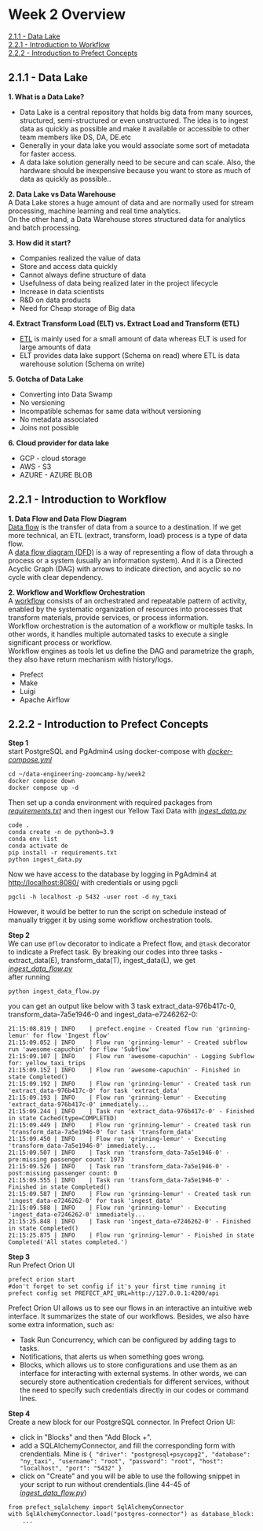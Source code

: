# Week 2 Overview

[2.1.1 - Data Lake](#211---data-lake)<br />
[2.2.1 - Introduction to Workflow](#221---introduction-to-workflow)<br />
[2.2.2 - Introduction to Prefect Concepts](#222---introduction-to-prefect-concepts)<br />

## 2.1.1 - Data Lake
**1. What is a Data Lake?**
* Data Lake is a central repository that holds big data from many sources, structured, semi-structured or even unstructured. The idea is to ingest data as quickly as possible and make it available or accessible to other team members like DS, DA, DE.etc<br />
* Generally in your data lake you would associate some sort of metadata for faster access.<br />
* A data lake solution generally need to be secure and can scale. Also, the hardware should be inexpensive because you want to store as much of data as quickly as possible..<br />

**2. Data Lake vs Data Warehouse**<br />
A Data Lake stores a huge amount of data and are normally used for stream processing, machine learning and real time analytics. <br />
On the other hand, a Data Warehouse stores structured data for analytics and batch processing.

**3. How did it start?**
* Companies realized the value of data
* Store and access data quickly
* Cannot always define structure of data
* Usefulness of data being realized later in the project lifecycle
* Increase in data scientists
* R&D on data products
* Need for Cheap storage of Big data

**4. Extract Transform Load (ELT) vs. Extract Load and Transform (ETL)**
* [ETL](https://en.wikipedia.org/wiki/Extract,_transform,_load) is mainly used for a small amount of data whereas ELT is used for large amounts of data
* ELT provides data lake support (Schema on read) where ETL is data warehouse solution (Schema on write)

**5. Gotcha of Data Lake**
* Converting into Data Swamp
* No versioning
* Incompatible schemas for same data without versioning
* No metadata associated
* Joins not possible
		
**6. Cloud provider for data lake**
* GCP - cloud storage
* AWS - S3
* AZURE - AZURE BLOB


## 2.2.1 - Introduction to Workflow
**1. Data Flow and Data Flow Diagram**<br />
[Data flow](https://en.wikipedia.org/wiki/Dataflow) is the transfer of data from a source to a destination.  If we get more technical, an ETL (extract, transform, load) process is a type of data flow.<br />
A [data flow diagram (DFD)](https://en.wikipedia.org/wiki/Data-flow_diagram) is a way of representing a flow of data through a process or a system (usually an information system). And it is a Directed Acyclic Graph (DAG) with arrows to indicate direction, and acyclic so no cycle with clear dependency.

**2. Workflow and Workflow Orchestration**<br />
A [workflow](https://en.wikipedia.org/wiki/Workflow) consists of an orchestrated and repeatable pattern of activity, enabled by the systematic organization of resources into processes that transform materials, provide services, or process information. <br />
Workflow orchestration is the automation of a workflow or multiple tasks. In other words, it handles multiple automated tasks to execute a single significant process or workflow.<br />
Workflow engines as tools let us define the DAG and parametrize the graph, they also have return mechanism with history/logs.
* Prefect
* Make
* Luigi
* Apache Airflow


## 2.2.2 - Introduction to Prefect Concepts
**Step 1**<br />
start PostgreSQL and PgAdmin4 using docker-compose with [*docker-compose.yml*](https://github.com/HanyingYan/data-engineering-zoomcamp-hy/blob/main/week2/docker-compose.yml)
```
cd ~/data-engineering-zoomcamp-hy/week2
docker compose down
docker compose up -d
```
Then set up a conda environment with required packages from [*requirements.txt*](https://github.com/HanyingYan/data-engineering-zoomcamp-hy/blob/main/week2/requirements.txt) and then ingest our Yellow Taxi Data with [*ingest_data.py*](https://github.com/HanyingYan/data-engineering-zoomcamp-hy/blob/main/week2/ingest_data.py)
```
code .
conda create -n de pythonb=3.9
conda env list
conda activate de
pip install -r requirements.txt
python ingest_data.py
```
Now we have access to the database by logging in PgAdmin4 at [http://localhost:8080/](http://localhost:8080/) with credentials or using pgcli
```
pgcli -h localhost -p 5432 -user root -d ny_taxi
```
However, it would be better to run the script on schedule instead of manually trigger it by using some workflow orchestration tools.

**Step 2**<br />
We can use ```@flow``` decorator to indicate a Prefect flow, and ```@task``` decorator to indicate a Prefect task. By breaking our codes into three tasks - extract_data(E), transform_data(T), ingest_data(L), we get [*ingest_data_flow.py*](https://github.com/HanyingYan/data-engineering-zoomcamp-hy/blob/main/week2/ingest_data_flow.py)  
after running 
```
python ingest_data_flow.py
```
you can get an output like below with 3 task extract_data-976b417c-0, transform_data-7a5e1946-0 and ingest_data-e7246262-0:
```
21:15:08.819 | INFO    | prefect.engine - Created flow run 'grinning-lemur' for flow 'Ingest flow'
21:15:09.052 | INFO    | Flow run 'grinning-lemur' - Created subflow run 'awesome-capuchin' for flow 'Subflow'
21:15:09.107 | INFO    | Flow run 'awesome-capuchin' - Logging Subflow for: yellow_taxi_trips
21:15:09.152 | INFO    | Flow run 'awesome-capuchin' - Finished in state Completed()
21:15:09.192 | INFO    | Flow run 'grinning-lemur' - Created task run 'extract_data-976b417c-0' for task 'extract_data'
21:15:09.193 | INFO    | Flow run 'grinning-lemur' - Executing 'extract_data-976b417c-0' immediately...
21:15:09.244 | INFO    | Task run 'extract_data-976b417c-0' - Finished in state Cached(type=COMPLETED)
21:15:09.449 | INFO    | Flow run 'grinning-lemur' - Created task run 'transform_data-7a5e1946-0' for task 'transform_data'
21:15:09.450 | INFO    | Flow run 'grinning-lemur' - Executing 'transform_data-7a5e1946-0' immediately...
21:15:09.507 | INFO    | Task run 'transform_data-7a5e1946-0' - pre:missing passenger count: 1973
21:15:09.526 | INFO    | Task run 'transform_data-7a5e1946-0' - post:missing passenger count: 0
21:15:09.555 | INFO    | Task run 'transform_data-7a5e1946-0' - Finished in state Completed()
21:15:09.587 | INFO    | Flow run 'grinning-lemur' - Created task run 'ingest_data-e7246262-0' for task 'ingest_data'
21:15:09.588 | INFO    | Flow run 'grinning-lemur' - Executing 'ingest_data-e7246262-0' immediately...
21:15:25.848 | INFO    | Task run 'ingest_data-e7246262-0' - Finished in state Completed()
21:15:25.875 | INFO    | Flow run 'grinning-lemur' - Finished in state Completed('All states completed.')
```

**Step 3**<br />
Run Prefect Orion UI
```
prefect orion start
#don't forget to set config if it's your first time running it
prefect config set PREFECT_API_URL=http://127.0.0.1:4200/api
```
Prefect Orion UI allows us to see our flows in an interactive an intuitive web interface. It summarizes the state of our workflows. Besides, we also have some extra information, such as:
* Task Run Concurrency, which can be configured by adding tags to tasks.
* Notifications, that alerts us when something goes wrong.
* Blocks, which allows us to store configurations and use them as an interface for interacting with external systems. In other words, we can securely store authentication credentials for different services, without the need to specify such credentials directly in our codes or command lines.


**Step 4**<br />
Create a new block for our PostgreSQL connector. In Prefect Orion UI:
* click in "Blocks" and then "Add Block +". 
* add a SQLAlchemyConnector, and fill the corresponding form with crendentials. Mine is 
```{ "driver": "postgresql+psycopg2", "database": "ny_taxi", "username": "root", "password": "root", "host": "localhost", "port": "5432" }```
* click on "Create" and you will be able to use the following snippet in your script to run without crendentials.(line 44-45 of [*ingest_data_flow.py*](https://github.com/HanyingYan/data-engineering-zoomcamp-hy/blob/main/week2/ingest_data_flow.py))
```
from prefect_sqlalchemy import SqlAlchemyConnector
with SqlAlchemyConnector.load("postgres-connector") as database_block:
    ...
```

